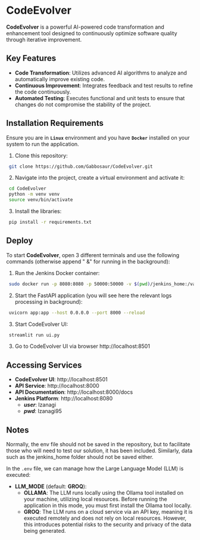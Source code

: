 # CodeEvolver

**CodeEvolver** is a powerful AI-powered code transformation and enhancement tool designed to continuously optimize software quality through iterative improvement.

## Key Features

- **Code Transformation**: Utilizes advanced AI algorithms to analyze and automatically improve existing code.
- **Continuous Improvement**: Integrates feedback and test results to refine the code continuously.
- **Automated Testing**: Executes functional and unit tests to ensure that changes do not compromise the stability of the project.

## Installation Requirements

Ensure you are in **`Linux`** environment and you have **`Docker`** installed on your system to run the application.
1. Clone this repository:
  ```bash
   git clone https://github.com/Gabbosaur/CodeEvolver.git
  ```
2. Navigate into the project, create a virtual environment and activate it:
  ```bash
   cd CodeEvolver
   python -m venv venv
   source venv/bin/activate
  ```
3. Install the libraries:
  ```bash
   pip install -r requirements.txt
  ```

## Deploy

To start **CodeEvolver**, open 3 different terminals and use the following commands (otherwise append " &" for running in the background):

1. Run the Jenkins Docker container:
  ```bash
   sudo docker run -p 8080:8080 -p 50000:50000 -v $(pwd)/jenkins_home:/var/jenkins_home -v $(pwd)/jenkins_home/workspace:/var/jenkins_home/workspace -v $(pwd)/jenkins_home/users:/var/jenkins_home/users -v $(pwd)/jenkins_home/jobs:/var/jenkins_home/jobs --restart=on-failure jenkins/jenkins:lts-jdk17
  ```
2. Start the FastAPI application (you will see here the relevant logs processing in background):
  ```bash
   uvicorn app:app --host 0.0.0.0 --port 8000 --reload
  ```

3. Start CodeEvolver UI:
  ```bash
   streamlit run ui.py
  ```
3. Go to CodeEvolver UI via browser http://localhost:8501

## Accessing Services
- **CodeEvolver UI**: http://localhost:8501
- **API Service**: http://localhost:8000
- **API Documentation**: http://localhost:8000/docs
- **Jenkins Platform**: http://localhost:8080
  - ***user***: Izanagi
  - ***pwd***: Izanagi95

## Notes
Normally, the env file should not be saved in the repository, but to facilitate those who will need to test our solution, it has been included. Similarly, data such as the jenkins_home folder should not be saved either.

In the `.env` file, we can manage how the Large Language Model (LLM) is executed:

- **LLM_MODE** (default: **GROQ**):
  - **OLLAMA**: The LLM runs locally using the Ollama tool installed on your machine, utilizing local resources. Before running the application in this mode, you must first install the Ollama tool locally.
  - **GROQ**: The LLM runs on a cloud service via an API key, meaning it is executed remotely and does not rely on local resources. However, this introduces potential risks to the security and privacy of the data being generated.

<!-- 
## Contributing
If you wish to contribute to CodeEvolver, feel free to open an issue or submit a pull request. Every contribution is welcome!

## License
This project is licensed under the MIT License. See the LICENSE file for more details.
-->
